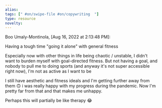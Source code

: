 ```yaml
---
alias: 
tags: [" #on/swipe-file #on/copywriting  "]
type: resource
novelty: 
---
```


Boo Umaly-Montinola, [Aug 16, 2022 at 2:13:48 PM]:

Having a tough time "going it alone" with general fitness 

Especially now with other things in life being chaotic / unstable, I didn't want to burden myself with goal-directed fitness. But not having a goal, and nobody to pull me to doing sports (and anyway it's not super accessible right now), I'm not as active as I want to be

I still have aesthetic and fitness ideals and I'm getting further away from them 🙃 i was really happy with my progress during the pandemic. Now I'm pretty far from that and that makes me unhappy.

  

Perhaps this will partially be like therapy 😂